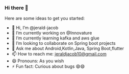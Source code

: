 ### Hi there 👋

<!--
**jerald-jacob/jerald-jacob** is a ✨ _special_ ✨ repository because its `README.md` (this file) appears on your GitHub profile.
-->
Here are some ideas to get you started:
- 👋 Hi, I’m @jerald-jacob
- 🔭 I’m currently working on @Innovature
- 🌱 I’m currently learning kafka and aws glue
- 👯 I’m looking to collaborate on Spring boot projects
- 💬 Ask me about Android,Kotlin,Java, Spring Boot,flutter
- 📫 How to reach me: jeraldjacob10@gmail.com
- 😄 Pronouns: As you wish 
- ⚡ Fun fact: Curious about bugs 😄😄

